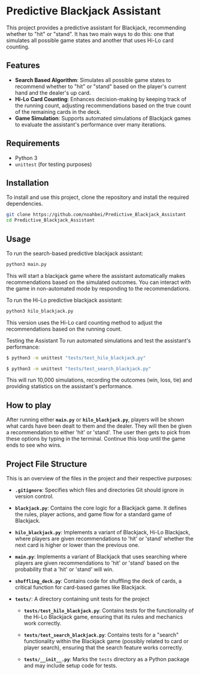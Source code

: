 # Predictive Blackjack Assistant

This project provides a predictive assistant for Blackjack, recommending whether to "hit" or "stand". It has two main ways to do this: one that simulates all possible game states and another that uses Hi-Lo card counting.

## Features

- **Search Based Algorithm**: Simulates all possible game states to recommend whether to "hit" or "stand" based on the player's current hand and the dealer's up card.
- **Hi-Lo Card Counting**: Enhances decision-making by keeping track of the running count, adjusting recommendations based on the true count of the remaining cards in the deck.
- **Game Simulation**: Supports automated simulations of Blackjack games to evaluate the assistant's performance over many iterations.

## Requirements

- Python 3
- `unittest` (for testing purposes)

## Installation

To install and use this project, clone the repository and install the required dependencies.

```bash
git clone https://github.com/noahbei/Predictive_Blackjack_Assistant
cd Predictive_Blackjack_Assistant
```
## Usage
To run the search-based predictive blackjack assistant:
```bash
python3 main.py
```
This will start a blackjack game where the assistant automatically makes recommendations based on the simulated outcomes. You can interact with the game in non-automated mode by responding to the recommendations.

To run the Hi-Lo predictive blackjack assistant:
```bash
python3 hilo_blackjack.py
```
This version uses the Hi-Lo card counting method to adjust the recommendations based on the running count.

Testing the Assistant
To run automated simulations and test the assistant's performance:
```bash
$ python3 -m unittest "tests/test_hilo_blackjack.py" 
```
```bash
$ python3 -m unittest "tests/test_search_blackjack.py" 
```
This will run 10,000 simulations, recording the outcomes (win, loss, tie) and providing statistics on the assistant's performance.

## How to play
After running either **`main.py`** or **`hilo_blackjack.py`**, players will be shown what cards have been dealt to them and the dealer. They will then be given a recommendation to either 'hit' or 'stand'. The user then gets to pick from these options by typing in the terminal. Continue this loop until the game ends to see who wins.

## Project File Structure
This is an overview of the files in the project and their respective purposes:

- **`.gitignore`**: Specifies which files and directories Git should ignore in version control.

- **`blackjack.py`**: Contains the core logic for a Blackjack game. It defines the rules, player actions, and game flow for a standard game of Blackjack.

- **`hilo_blackjack.py`**: Implements a variant of Blackjack, Hi-Lo Blackjack, where players are given recommendations to 'hit' or 'stand' whether the next card is higher or lower than the previous one.

- **`main.py`**: Implements a variant of Blackjack that uses searching where players are given recommendations to 'hit' or 'stand' based on the probability that a 'hit' or 'stand' will win.

- **`shuffling_deck.py`**: Contains code for shuffling the deck of cards, a critical function for card-based games like Blackjack.

- **`tests/`**: A directory containing unit tests for the project

  - **`tests/test_hilo_blackjack.py`**: Contains tests for the functionality of the Hi-Lo Blackjack game, ensuring that its rules and mechanics work correctly.
  
  - **`tests/test_search_blackjack.py`**: Contains tests for a "search" functionality within the Blackjack game (possibly related to card or player search), ensuring that the search feature works correctly.

  - **`tests/__init__.py`**: Marks the `tests` directory as a Python package and may include setup code for tests.
